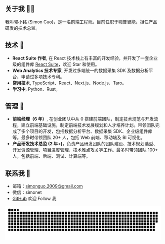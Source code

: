 ## 关于我 👨‍💻‍

我叫郭小铭 (Simon Guo)，是一名前端工程师。目前任职于嗨普智能，担任产品研发的技术总监。

## 技术 🚀

- **React Suite 作者**, 在 React 技术栈上有丰富的开发经验，并开发了一套企业级的组件库 [React Suite](https://rsuitejs.com/)，欢迎 Star 和使用。
- **Web Analytics 技术专家**, 开发过多端统一的数据采集 SDK 及数据分析平台，申请过多项技术专利。
- **常用技术**, TypeScript、React、Next.js、Node.js、Taro。
- **学习中**, Python、Rust。

## 管理 🚂

- **前端经理（6 年）**, 在创业团队中从 0 搭建前端团队，制定技术规范与开发流程，建立前端基础设施，制定前端技术发展规划和人才培养计划。带领团队完成了多个项目的开发，包括数据分析平台、数据采集 SDK、企业级组件库等。最多时带领团队 20+ 人，包括 Web 前端、移动端及 BI 可视化。
- **产品研发技术总监 (2 年+)**，负责产品研发团队的团队建设、技术规划选型、开发资源管理、项目进度管理、技术难点攻关等工作。最多时带领团队 100+ 人，包括前端、后端、测试、计算端等。

## 联系我 📧

- 邮箱：simonguo.2009@gmail.com
- 微信：simonet
- [GitHub](https://github.com/simonguo) 欢迎 Follow 我

<img align="center" style="background: none;" src="https://raw.githubusercontent.com/simonguo/simonguo.github.io/output/github-contribution-grid-snake-dark.svg">

<style>
  @import url('./styles.css?v=20220712.2');
</style>
<!-- Google tag (gtag.js) -->
<script async src="https://www.googletagmanager.com/gtag/js?id=G-6K563Z6ZXD"></script>
<script>
  window.dataLayer = window.dataLayer || [];
  function gtag(){dataLayer.push(arguments);}
  gtag('js', new Date());

  gtag('config', 'G-6K563Z6ZXD');
</script>
